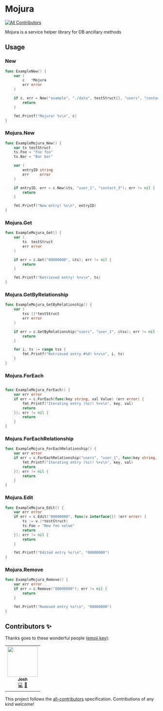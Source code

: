 # Mojura
<!-- ALL-CONTRIBUTORS-BADGE:START - Do not remove or modify this section -->
[![All Contributors](https://img.shields.io/badge/all_contributors-1-orange.svg?style=flat-square)](#contributors-)
<!-- ALL-CONTRIBUTORS-BADGE:END -->
Mojura is a service helper library for DB ancillary methods

## Usage

### New
```go
func ExampleNew() {
	var (
		c   *Mojura
		err error
	)

	if c, err = New("example", "./data", testStruct{}, "users", "contacts"); err != nil {
		return
	}

	fmt.Printf("Mojura! %v\n", c)
}
```

### Mojura.New
```go
func ExampleMojura_New() {
	var ts testStruct
	ts.Foo = "Foo foo"
	ts.Bar = "Bar bar"

	var (
		entryID string
		err     error
	)

	if entryID, err = c.New(&ts, "user_1", "contact_3"); err != nil {
		return
	}

	fmt.Printf("New entry! %s\n", entryID)
}
```

### Mojura.Get
```go
func ExampleMojura_Get() {
	var (
		ts  testStruct
		err error
	)

	if err = c.Get("00000000", &ts); err != nil {
		return
	}

	fmt.Printf("Retrieved entry! %+v\n", ts)
}
```

### Mojura.GetByRelationship
```go
func ExampleMojura_GetByRelationship() {
	var (
		tss []*testStruct
		err error
	)

	if err = c.GetByRelationship("users", "user_1", &tss); err != nil {
		return
	}

	for i, ts := range tss {
		fmt.Printf("Retrieved entry #%d! %+v\n", i, ts)
	}
}
```

### Mojura.ForEach
```go

func ExampleMojura_ForEach() {
	var err error
	if err = c.ForEach(func(key string, val Value) (err error) {
		fmt.Printf("Iterating entry (%s)! %+v\n", key, val)
		return
	}); err != nil {
		return
	}
}
```

### Mojura.ForEachRelationship
```go
func ExampleMojura_ForEachRelationship() {
	var err error
	if err = c.ForEachRelationship("users", "user_1", func(key string, val Value) (err error) {
		fmt.Printf("Iterating entry (%s)! %+v\n", key, val)
		return
	}); err != nil {
		return
	}
}
```

### Mojura.Edit
```go
func ExampleMojura_Edit() {
	var err error
	if err = c.Edit("00000000", func(v interface{}) (err error) {
		ts := v.(*testStruct)
		ts.Foo = "New foo value"
		return
	}); err != nil {
		return
	}

	fmt.Printf("Edited entry %s!\n", "00000000")
}
```

### Mojura.Remove
```go
func ExampleMojura_Remove() {
	var err error
	if err = c.Remove("00000000"); err != nil {
		return
	}

	fmt.Printf("Removed entry %s!\n", "00000000")
}
```

## Contributors ✨

Thanks goes to these wonderful people ([emoji key](https://allcontributors.org/docs/en/emoji-key)):

<!-- ALL-CONTRIBUTORS-LIST:START - Do not remove or modify this section -->
<!-- prettier-ignore-start -->
<!-- markdownlint-disable -->
<table>
  <tr>
    <td align="center"><a href="http://itsmontoya.com"><img src="https://avatars2.githubusercontent.com/u/928954?v=4" width="100px;" alt=""/><br /><sub><b>Josh</b></sub></a><br /><a href="https://github.com/mojura/mojura/commits?author=itsmontoya" title="Code">💻</a> <a href="https://github.com/mojura/mojura/commits?author=itsmontoya" title="Documentation">📖</a></td>
  </tr>
</table>

<!-- markdownlint-enable -->
<!-- prettier-ignore-end -->
<!-- ALL-CONTRIBUTORS-LIST:END -->

This project follows the [all-contributors](https://github.com/all-contributors/all-contributors) specification. Contributions of any kind welcome!